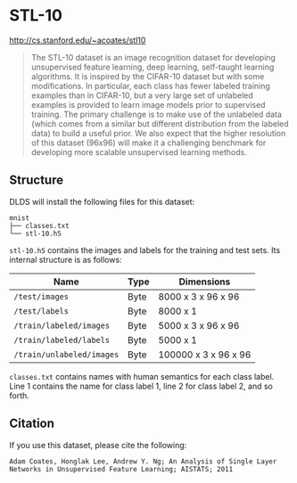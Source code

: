 # STL-10

http://cs.stanford.edu/~acoates/stl10

> The STL-10 dataset is an image recognition dataset for developing unsupervised
> feature learning, deep learning, self-taught learning algorithms. It is
> inspired by the CIFAR-10 dataset but with some modifications. In particular,
> each class has fewer labeled training examples than in CIFAR-10, but a very
> large set of unlabeled examples is provided to learn image models prior to
> supervised training. The primary challenge is to make use of the unlabeled
> data (which comes from a similar but different distribution from the labeled
> data) to build a useful prior. We also expect that the higher resolution of
> this dataset (96x96) will make it a challenging benchmark for developing more
> scalable unsupervised learning methods.

## Structure

DLDS will install the following files for this dataset:

```
mnist
├── classes.txt
└── stl-10.h5
```

`stl-10.h5` contains the images and labels for the training and test sets. Its
internal structure is as follows:

| Name                        | Type      | Dimensions            |
| --------------------------- | --------- | --------------------- |
| `/test/images`              | Byte      | 8000 x 3 x 96 x 96    |
| `/test/labels`              | Byte      | 8000 x 1              |
| `/train/labeled/images`     | Byte      | 5000 x 3 x 96 x 96    |
| `/train/labeled/labels`     | Byte      | 5000 x 1              |
| `/train/unlabeled/images`   | Byte      | 100000 x 3 x 96 x 96  |

`classes.txt` contains names with human semantics for each class label.
Line 1 contains the name for class label 1, line 2 for class label 2, and so
forth.

## Citation

If you use this dataset, please cite the following:

```
Adam Coates, Honglak Lee, Andrew Y. Ng; An Analysis of Single Layer Networks in Unsupervised Feature Learning; AISTATS; 2011
```
